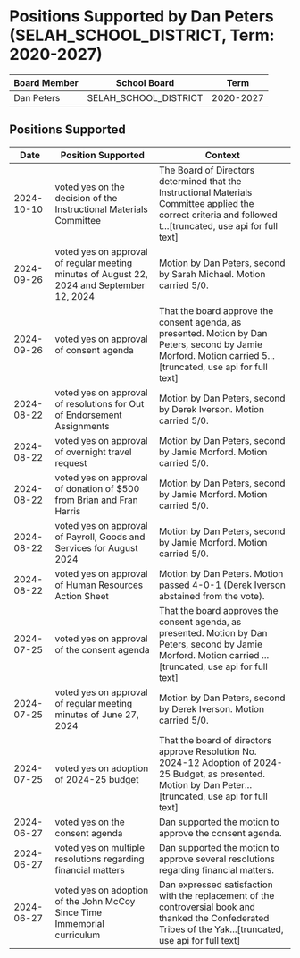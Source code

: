 # Positions Supported by Dan Peters (SELAH_SCHOOL_DISTRICT, Term: 2020-2027)

| Board Member | School Board | Term |
|--------------|--------------|------|
| Dan Peters | SELAH_SCHOOL_DISTRICT | 2020-2027 |

## Positions Supported

| Date       | Position Supported           | Context            |
|------------|------------------------------|--------------------|
| 2024-10-10 | voted yes on the decision of the Instructional Materials Committee | The Board of Directors determined that the Instructional Materials Committee applied the correct criteria and followed t...[truncated, use api for full text] |
| 2024-09-26 | voted yes on approval of regular meeting minutes of August 22, 2024 and September 12, 2024 | Motion by Dan Peters, second by Sarah Michael. Motion carried 5/0. |
| 2024-09-26 | voted yes on approval of consent agenda | That the board approve the consent agenda, as presented. Motion by Dan Peters, second by Jamie Morford. Motion carried 5...[truncated, use api for full text] |
| 2024-08-22 | voted yes on approval of resolutions for Out of Endorsement Assignments | Motion by Dan Peters, second by Derek Iverson. Motion carried 5/0. |
| 2024-08-22 | voted yes on approval of overnight travel request | Motion by Dan Peters, second by Jamie Morford. Motion carried 5/0. |
| 2024-08-22 | voted yes on approval of donation of $500 from Brian and Fran Harris | Motion by Dan Peters, second by Jamie Morford. Motion carried 5/0. |
| 2024-08-22 | voted yes on approval of Payroll, Goods and Services for August 2024 | Motion by Dan Peters, second by Jamie Morford. Motion carried 5/0. |
| 2024-08-22 | voted yes on approval of Human Resources Action Sheet | Motion by Dan Peters. Motion passed 4-0-1 (Derek Iverson abstained from the vote). |
| 2024-07-25 | voted yes on approval of the consent agenda | That the board approves the consent agenda, as presented. Motion by Dan Peters, second by Jamie Morford. Motion carried ...[truncated, use api for full text] |
| 2024-07-25 | voted yes on approval of regular meeting minutes of June 27, 2024 | Motion by Dan Peters, second by Derek Iverson. Motion carried 5/0. |
| 2024-07-25 | voted yes on adoption of 2024-25 budget | That the board of directors approve Resolution No. 2024-12 Adoption of 2024-25 Budget, as presented. Motion by Dan Peter...[truncated, use api for full text] |
| 2024-06-27 | voted yes on the consent agenda | Dan supported the motion to approve the consent agenda. |
| 2024-06-27 | voted yes on multiple resolutions regarding financial matters | Dan supported the motion to approve several resolutions regarding financial matters. |
| 2024-06-27 | voted yes on adoption of the John McCoy Since Time Immemorial curriculum | Dan expressed satisfaction with the replacement of the controversial book and thanked the Confederated Tribes of the Yak...[truncated, use api for full text] |

